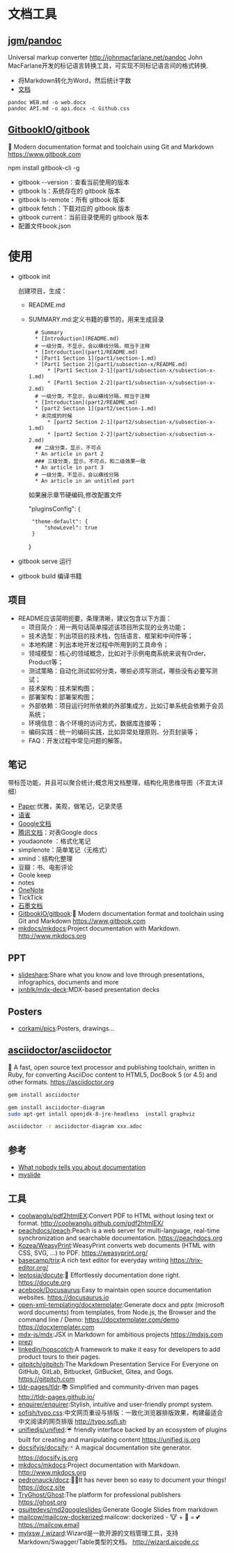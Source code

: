 # 文档工具

## [jgm/pandoc](https://github.com/jgm/pandoc)

Universal markup converter http://johnmacfarlane.net/pandoc
John MacFarlane开发的标记语言转换工具，可实现不同标记语言间的格式转换.

* 将Markdown转化为Word，然后统计字数
* [文档](http://pandoc.org/getting-started.html )

```
pandoc WEB.md -o web.docx
pandoc API.md -o api.docx -c Github.css
```

##  [GitbookIO/gitbook](https://github.com/GitbookIO/gitbook)

📝 Modern documentation format and toolchain using Git and Markdown https://www.gitbook.com

npm install gitbook-cli -g

* gitbook --version：查看当前使用的版本
* gitbook ls：系统存在的 gitbook 版本
* gitbook ls-remote：所有 gitbook 版本
* gitbook fetch：下载对应的 gitbook 版本
* gitbook current：当前目录使用的 gitbook 版本
* 配置文件book.json

# 使用

- gitbook init

  <folder> 创建项目，生成：</folder>

  - README.md
  - SUMMARY.md:定义书籍的章节的，用来生成目录

    ```
      # Summary
      * [Introduction](README.md)
      # 一级分类，不显示，会以横线分隔，相当于注释
      * [Introduction](part1/README.md)
      * [Part1 Section 1](part1/section-1.md)
      * [Part1 Section 2](part1/subsection-x/README.md)
          * [Part1 Section 2-1](part1/subsection-x/subsection-x-1.md)
          * [Part1 Section 2-2](part1/subsection-x/subsection-x-2.md)
      # 一级分类，不显示，会以横线分隔，相当于注释
      * [Introduction](part2/README.md)
      * [part2 Section 1](part2/section-1.md)
      * 未完成的时候
          * [part2 Section 2-1](part2/subsection-x/subsection-x-1.md)
          * [part2 Section 2-2](part2/subsection-x/subsection-x-2.md)
      ## 二级分类，显示，不可点
      * An article in part 2
      ### 三级分类，显示，不可点，和二级效果一致
      * An article in part 3
      # 一级分类，不显示，会以横线分隔
      * An article in an untitled part
    ```

    如果展示章节硬编码,修改配置文件

    "pluginsConfig": {

    ```
     "theme-default": {
         "showLevel": true
     }
    ```

    }

- gitbook serve 运行
- gitbook build 编译书籍

## 项目

* README应该简明扼要，条理清晰，建议包含以下方面：
  - 项目简介：用一两句话简单描述该项目所实现的业务功能；
  - 技术选型：列出项目的技术栈，包括语言、框架和中间件等；
  - 本地构建：列出本地开发过程中所用到的工具命令；
  - 领域模型：核心的领域概念，比如对于示例电商系统来说有Order、Product等；
  - 测试策略：自动化测试如何分类，哪些必须写测试，哪些没有必要写测试；
  - 技术架构：技术架构图；
  - 部署架构：部署架构图；
  - 外部依赖：项目运行时所依赖的外部集成方，比如订单系统会依赖于会员系统；
  - 环境信息：各个环境的访问方式，数据库连接等；
  - 编码实践：统一的编码实践，比如异常处理原则、分页封装等；
  - FAQ：开发过程中常见问题的解答。

## 笔记

带标签功能，并且可以聚合统计;概念用文档整理，结构化用思维导图（不宜太详细）

* [Paper](http://www.fiftythree.com/):优雅，美观，做笔记，记录灵感
* [语雀](https://www.yuque.com)
* [Google文档](https://docs.google.com/document/u/0/)
* [腾讯文档](https://docs.qq.com/)：对表Google docs
* youdaonote ：格式化笔记
* simplenote：简单笔记（无格式）
* xmind：结构化整理
* 豆瓣：书、电影评论
* Goole keep
* notes
* [OneNote](https://products.office.com/zh-CN/onenote)
* TickTick
* [石墨文档](https://shimo.im)
* [GitbookIO/gitbook](https://github.com/GitbookIO/gitbook):📝 Modern documentation format and toolchain using Git and Markdown https://www.gitbook.com
* [mkdocs/mkdocs](https://github.com/mkdocs/mkdocs):Project documentation with Markdown. http://www.mkdocs.org

## PPT

* [slideshare](https://www.slideshare.net/):Share what you know and love through presentations, infographics, documents and more
* [jxnblk/mdx-deck](https://github.com/jxnblk/mdx-deck):MDX-based presentation decks

## Posters

* [corkami/pics](https://github.com/corkami/pics):Posters, drawings...

## [asciidoctor/asciidoctor](https://github.com/asciidoctor/asciidoctor)

💎 A fast, open source text processor and publishing toolchain, written in Ruby, for converting AsciiDoc content to HTML5, DocBook 5 (or 4.5) and other formats. https://asciidoctor.org

```sh
gem install asciidoctor

gem install asciidoctor-diagram
sudo apt-get intall openjdk-8-jre-headless  install graphviz

asciidoctor -r asciidoctor-diagram xxx.adoc
```

## 参考

* [What nobody tells you about documentation](https://www.divio.com/blog/documentation/)
* [myslide](https://myslide.cn)

## 工具

* [coolwanglu/pdf2htmlEX](https://github.com/coolwanglu/pdf2htmlEX):Convert PDF to HTML without losing text or format. http://coolwanglu.github.com/pdf2htmlEX/
* [peachdocs/peach](https://github.com/peachdocs/peach):Peach is a web server for multi-language, real-time synchronization and searchable documentation. https://peachdocs.org
* [Kozea/WeasyPrint](https://github.com/Kozea/WeasyPrint):WeasyPrint converts web documents (HTML with CSS, SVG, …) to PDF. https://weasyprint.org/
* [basecamp/trix](https://github.com/basecamp/trix):A rich text editor for everyday writing https://trix-editor.org/
* [leptosia/docute](https://github.com/leptosia/docute):📜 Effortlessly documentation done right. https://docute.org
* [acebook/Docusaurus](https://github.com/facebook/Docusaurus):Easy to maintain open source documentation websites. https://docusaurus.io
* [open-xml-templating/docxtemplater](https://github.com/open-xml-templating/docxtemplater):Generate docx and pptx (microsoft word documents) from templates, from Node.js, the Browser and the command line / Demo: https://docxtemplater.com/demo https://docxtemplater.com
* [mdx-js/mdx](https://github.com/mdx-js/mdx):JSX in Markdown for ambitious projects https://mdxjs.com
* [prezi](https://prezi.com/pricing/edu/)
* [linkedin/hopscotch](https://github.com/linkedin/hopscotch):A framework to make it easy for developers to add product tours to their pages.
* [gitpitch/gitpitch](https://github.com/gitpitch/gitpitch):The Markdown Presentation Service For Everyone on GitHub, GitLab, Bitbucket, GitBucket, Gitea, and Gogs. https://gitpitch.com
* [tldr-pages/tldr](https://github.com/tldr-pages/tldr):📚 Simplified and community-driven man pages http://tldr-pages.github.io/
* [enquirer/enquirer](https://github.com/enquirer/enquirer):Stylish, intuitive and user-friendly prompt system.
* [sofish/typo.css](https://github.com/sofish/typo.css):中文网页重设与排版：一致化浏览器排版效果，构建最适合中文阅读的网页排版 http://typo.sofi.sh
* [unifiedjs/unified](https://github.com/unifiedjs/unified):☔ friendly interface backed by an ecosystem of plugins built for creating and manipulating content https://unified.js.org
* [docsifyjs/docsify](https://github.com/docsifyjs/docsify):🃏 A magical documentation site generator. https://docsify.js.org
* [mkdocs/mkdocs](https://github.com/mkdocs/mkdocs):Project documentation with Markdown. http://www.mkdocs.org
* [pedronauck/docz](https://github.com/pedronauck/docz):✍🏻It has never been so easy to document your things! https://docz.site
* [TryGhost/Ghost](https://github.com/TryGhost/Ghost):The platform for professional publishers https://ghost.org
* [gsuitedevs/md2googleslides](https://github.com/gsuitedevs/md2googleslides):Generate Google Slides from markdown
* [mailcow/mailcow-dockerized](https://github.com/mailcow/mailcow-dockerized):mailcow: dockerized - 🐮 + 🐋 = 💕 https://mailcow.email
* [mylxsw / wizard](https://github.com/mylxsw/wizard):Wizard是一款开源的文档管理工具，支持Markdown/Swagger/Table类型的文档。 http://wizard.aicode.cc
